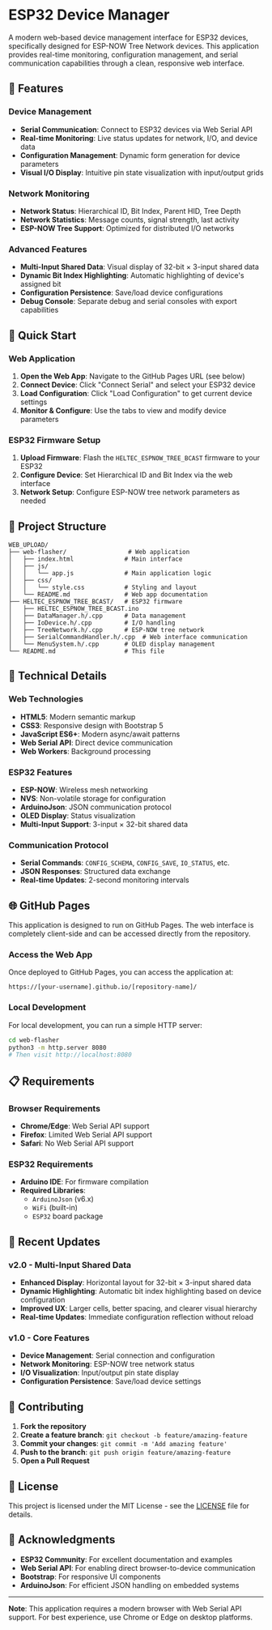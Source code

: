 # ESP32 Device Manager

A modern web-based device management interface for ESP32 devices, specifically designed for ESP-NOW Tree Network devices. This application provides real-time monitoring, configuration management, and serial communication capabilities through a clean, responsive web interface.

## 🌟 Features

### **Device Management**
- **Serial Communication**: Connect to ESP32 devices via Web Serial API
- **Real-time Monitoring**: Live status updates for network, I/O, and device data
- **Configuration Management**: Dynamic form generation for device parameters
- **Visual I/O Display**: Intuitive pin state visualization with input/output grids

### **Network Monitoring**
- **Network Status**: Hierarchical ID, Bit Index, Parent HID, Tree Depth
- **Network Statistics**: Message counts, signal strength, last activity
- **ESP-NOW Tree Support**: Optimized for distributed I/O networks

### **Advanced Features**
- **Multi-Input Shared Data**: Visual display of 32-bit × 3-input shared data
- **Dynamic Bit Index Highlighting**: Automatic highlighting of device's assigned bit
- **Configuration Persistence**: Save/load device configurations
- **Debug Console**: Separate debug and serial consoles with export capabilities

## 🚀 Quick Start

### **Web Application**
1. **Open the Web App**: Navigate to the GitHub Pages URL (see below)
2. **Connect Device**: Click "Connect Serial" and select your ESP32 device
3. **Load Configuration**: Click "Load Configuration" to get current device settings
4. **Monitor & Configure**: Use the tabs to view and modify device parameters

### **ESP32 Firmware Setup**
1. **Upload Firmware**: Flash the `HELTEC_ESPNOW_TREE_BCAST` firmware to your ESP32
2. **Configure Device**: Set Hierarchical ID and Bit Index via the web interface
3. **Network Setup**: Configure ESP-NOW tree network parameters as needed

## 📁 Project Structure

```
WEB_UPLOAD/
├── web-flasher/                 # Web application
│   ├── index.html              # Main interface
│   ├── js/
│   │   └── app.js              # Main application logic
│   ├── css/
│   │   └── style.css           # Styling and layout
│   └── README.md               # Web app documentation
├── HELTEC_ESPNOW_TREE_BCAST/   # ESP32 firmware
│   ├── HELTEC_ESPNOW_TREE_BCAST.ino
│   ├── DataManager.h/.cpp      # Data management
│   ├── IoDevice.h/.cpp         # I/O handling
│   ├── TreeNetwork.h/.cpp      # ESP-NOW tree network
│   ├── SerialCommandHandler.h/.cpp  # Web interface communication
│   └── MenuSystem.h/.cpp       # OLED display management
└── README.md                   # This file
```

## 🔧 Technical Details

### **Web Technologies**
- **HTML5**: Modern semantic markup
- **CSS3**: Responsive design with Bootstrap 5
- **JavaScript ES6+**: Modern async/await patterns
- **Web Serial API**: Direct device communication
- **Web Workers**: Background processing

### **ESP32 Features**
- **ESP-NOW**: Wireless mesh networking
- **NVS**: Non-volatile storage for configuration
- **ArduinoJson**: JSON communication protocol
- **OLED Display**: Status visualization
- **Multi-Input Support**: 3-input × 32-bit shared data

### **Communication Protocol**
- **Serial Commands**: `CONFIG_SCHEMA`, `CONFIG_SAVE`, `IO_STATUS`, etc.
- **JSON Responses**: Structured data exchange
- **Real-time Updates**: 2-second monitoring intervals

## 🌐 GitHub Pages

This application is designed to run on GitHub Pages. The web interface is completely client-side and can be accessed directly from the repository.

### **Access the Web App**
Once deployed to GitHub Pages, you can access the application at:
```
https://[your-username].github.io/[repository-name]/
```

### **Local Development**
For local development, you can run a simple HTTP server:
```bash
cd web-flasher
python3 -m http.server 8080
# Then visit http://localhost:8080
```

## 📋 Requirements

### **Browser Requirements**
- **Chrome/Edge**: Web Serial API support
- **Firefox**: Limited Web Serial API support
- **Safari**: No Web Serial API support

### **ESP32 Requirements**
- **Arduino IDE**: For firmware compilation
- **Required Libraries**:
  - `ArduinoJson` (v6.x)
  - `WiFi` (built-in)
  - `ESP32` board package

## 🔄 Recent Updates

### **v2.0 - Multi-Input Shared Data**
- **Enhanced Display**: Horizontal layout for 32-bit × 3-input shared data
- **Dynamic Highlighting**: Automatic bit index highlighting based on device configuration
- **Improved UX**: Larger cells, better spacing, and clearer visual hierarchy
- **Real-time Updates**: Immediate configuration reflection without reload

### **v1.0 - Core Features**
- **Device Management**: Serial connection and configuration
- **Network Monitoring**: ESP-NOW tree network status
- **I/O Visualization**: Input/output pin state display
- **Configuration Persistence**: Save/load device settings

## 🤝 Contributing

1. **Fork the repository**
2. **Create a feature branch**: `git checkout -b feature/amazing-feature`
3. **Commit your changes**: `git commit -m 'Add amazing feature'`
4. **Push to the branch**: `git push origin feature/amazing-feature`
5. **Open a Pull Request**

## 📄 License

This project is licensed under the MIT License - see the [LICENSE](LICENSE) file for details.

## 🙏 Acknowledgments

- **ESP32 Community**: For excellent documentation and examples
- **Web Serial API**: For enabling direct browser-to-device communication
- **Bootstrap**: For responsive UI components
- **ArduinoJson**: For efficient JSON handling on embedded systems

---

**Note**: This application requires a modern browser with Web Serial API support. For best experience, use Chrome or Edge on desktop platforms. 